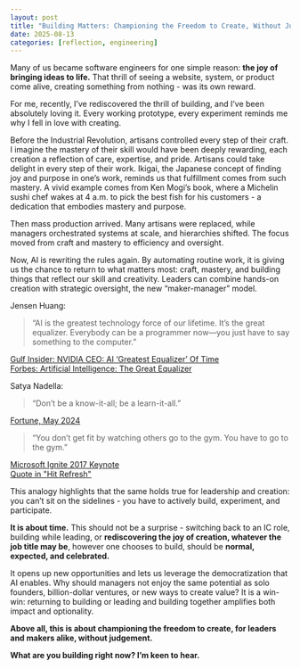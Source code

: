 ```yaml
---
layout: post
title: "Building Matters: Championing the Freedom to Create, Without Judgement"
date: 2025-08-13
categories: [reflection, engineering]
---
```


Many of us became software engineers for one simple reason: **the joy of bringing ideas to life.**
That thrill of seeing a website, system, or product come alive, creating something from nothing - was its own reward.

For me, recently, I’ve rediscovered the thrill of building, and I’ve been absolutely loving it. Every working prototype, every experiment reminds me why I fell in love with creating.

Before the Industrial Revolution, artisans controlled every step of their craft. 
I imagine the mastery of their skill would have been deeply rewarding, each creation a reflection of care, expertise, and pride. Artisans could take delight in every step of their work. 
Ikigai, the Japanese concept of finding joy and purpose in one’s work, reminds us that fulfillment comes from such mastery. A vivid example comes from Ken Mogi’s book, where a Michelin sushi chef wakes at 4 a.m. to pick the best fish for his customers - a dedication that embodies mastery and purpose.

Then mass production arrived. Many artisans were replaced, while managers orchestrated systems at scale, and hierarchies shifted. The focus moved from craft and mastery to efficiency and oversight.

Now, AI is rewriting the rules again. By automating routine work, it is giving us the chance to return to what matters most: craft, mastery, and building things that reflect our skill and creativity. Leaders can combine hands-on creation with strategic oversight, the new “maker-manager” model.

Jensen Huang:  
> “AI is the greatest technology force of our lifetime. It’s the great equalizer. Everybody can be a programmer now—you just have to say something to the computer.”
> 
[Gulf Insider: NVIDIA CEO: AI ‘Greatest Equalizer’ Of Time](https://www.gulf-insider.com/nvidia-ceo-ai-greatest-equalizer-of-time/)  
[Forbes: Artificial Intelligence: The Great Equalizer](https://www.forbes.com/councils/forbestechcouncil/2023/08/16/artificial-intelligence-the-great-equalizer/)

Satya Nadella:  
> “Don’t be a know-it-all; be a learn-it-all.”
>
[Fortune, May 2024](https://fortune.com/2024/05/20/satya-nadella-microsoft-culture-growth-mindset-learn-it-alls-know-it-alls/)

> “You don’t get fit by watching others go to the gym. You have to go to the gym.”
>
[Microsoft Ignite 2017 Keynote](https://news.microsoft.com/speeches/satya-nadella-microsoft-ignite-2017/)  
[Quote in "Hit Refresh"](https://books.google.com/books?id=Qx4rDwAAQBAJ&pg=PA206#v=onepage&q&f=false)

This analogy highlights that the same holds true for leadership and creation: you can’t sit on the sidelines - you have to actively build, experiment, and participate. 

**It is about time.** This should not be a surprise - switching back to an IC role, building while leading, or **rediscovering the joy of creation, whatever the job title may be**, however one chooses to build, should be **normal, expected, and celebrated.**

It opens up new opportunities and lets us leverage the democratization that AI enables.
Why should managers not enjoy the same potential as solo founders, billion-dollar ventures, or new ways to create value? 
It is a win-win: returning to building or leading and building together amplifies both impact and optionality.

**Above all, this is about championing the freedom to create, for leaders and makers alike, without judgement.**

**What are you building right now? I’m keen to hear.**
